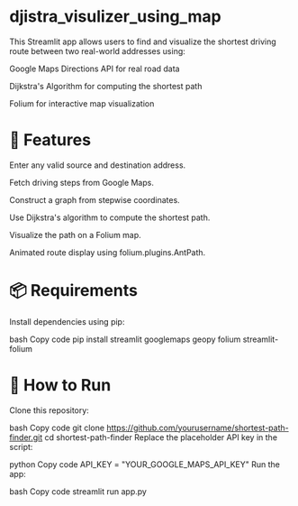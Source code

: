 # djistra_visulizer_using_map
This Streamlit app allows users to find and visualize the shortest driving route between two real-world addresses using:

Google Maps Directions API for real road data

Dijkstra's Algorithm for computing the shortest path

Folium for interactive map visualization


 # 🔧 Features
Enter any valid source and destination address.

Fetch driving steps from Google Maps.

Construct a graph from stepwise coordinates.

Use Dijkstra's algorithm to compute the shortest path.

Visualize the path on a Folium map.

Animated route display using folium.plugins.AntPath.

 # 📦 Requirements
Install dependencies using pip:

bash
Copy code
pip install streamlit googlemaps geopy folium streamlit-folium

 # 🚀 How to Run
Clone this repository:

bash
Copy code
git clone https://github.com/yourusername/shortest-path-finder.git
cd shortest-path-finder
Replace the placeholder API key in the script:

python
Copy code
API_KEY = "YOUR_GOOGLE_MAPS_API_KEY"
Run the app:

bash
Copy code
streamlit run app.py
